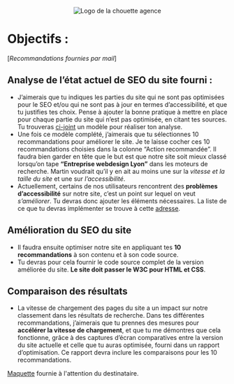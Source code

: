 <p align="center">
 <img src="http://kefarnahum.fr/Lachouetteagence/chouette.png?raw=true" alt="Logo de la chouette agence"/>
</p>


# Objectifs : 
[*Recommandations fournies par mail*]

## Analyse de l’état actuel de SEO du site fourni :
* J’aimerais que tu indiques les parties du site qui ne sont pas optimisées pour le SEO et/ou qui ne sont pas à jour en termes d’accessibilité, et que tu justifies tes choix. Pense à ajouter la bonne pratique à mettre en place pour chaque partie du site qui n’est pas optimisée, en citant tes sources. Tu trouveras [ci-joint](https://s3-eu-west-1.amazonaws.com/course.oc-static.com/projects/DW_P4/Mode%CC%80le-audit-SEO.xlsx) un modèle pour réaliser ton analyse. 
* Une fois ce modèle complété, j’aimerais que tu sélectionnes 10 recommandations pour améliorer le site. Je te laisse cocher ces 10 recommandations choisies dans la colonne “Action recommandée”.
Il faudra bien garder en tête que le but est que notre site soit mieux classé lorsqu’on tape **“Entreprise webdesign Lyon”** dans les moteurs de recherche. Martin voudrait qu’il y en ait au moins une sur la *vitesse et la taille du site* et une sur *l’accessibilité*. 
* Actuellement, certains de nos utilisateurs rencontrent des **problèmes d’accessibilité** sur notre site, c’est un point sur lequel on veut *s’améliorer*. Tu devras donc ajouter les éléments nécessaires. La liste de ce que tu devras implémenter se trouve à cette [adresse](https://developer.mozilla.org/fr/docs/Accessibilit%C3%A9/Checklist_accessibilite_mobile).

## Amélioration du SEO du site
* Il faudra ensuite optimiser notre site en appliquant tes **10 recommandations** à son contenu et à son code source.
* Tu devras pour cela fournir le code source complet de la version améliorée du site. **Le site doit passer le W3C pour HTML et CSS**.

## Comparaison des résultats
* La vitesse de chargement des pages du site a un impact sur notre classement dans les résultats de recherche. Dans tes différentes recommandations, j’aimerais que tu prennes des mesures pour **accélérer la vitesse de chargement**, et que tu me démontres que cela fonctionne, grâce à des captures d’écran comparatives entre la version du site actuelle et celle que tu auras optimisée, fourni dans un rapport d’optimisation. Ce rapport devra inclure les comparaisons pour les 10 recommandations.

[Maquette](https://s3-eu-west-1.amazonaws.com/course.oc-static.com/projects/GEN_integrateur_web_P4/Starting+website.zip) fournie à l'attention du destinataire.
